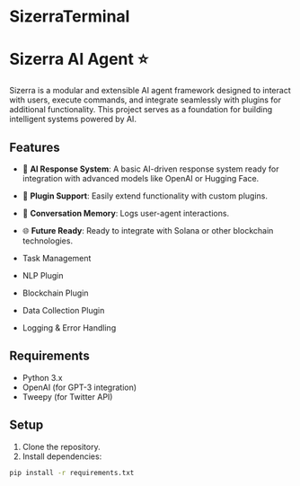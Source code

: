 # SizerraTerminal
# Sizerra AI Agent ⭐️

Sizerra is a modular and extensible AI agent framework designed to interact with users, execute commands, and integrate seamlessly with plugins for additional functionality. This project serves as a foundation for building intelligent systems powered by AI.

## Features
- 🤖 **AI Response System**: A basic AI-driven response system ready for integration with advanced models like OpenAI or Hugging Face.
- 🔗 **Plugin Support**: Easily extend functionality with custom plugins.
- 📒 **Conversation Memory**: Logs user-agent interactions.
- 🌐 **Future Ready**: Ready to integrate with Solana or other blockchain technologies.

- Task Management
- NLP Plugin
- Blockchain Plugin
- Data Collection Plugin
- Logging & Error Handling

## Requirements

- Python 3.x
- OpenAI (for GPT-3 integration)
- Tweepy (for Twitter API)

## Setup

1. Clone the repository.
2. Install dependencies:

```bash
pip install -r requirements.txt
